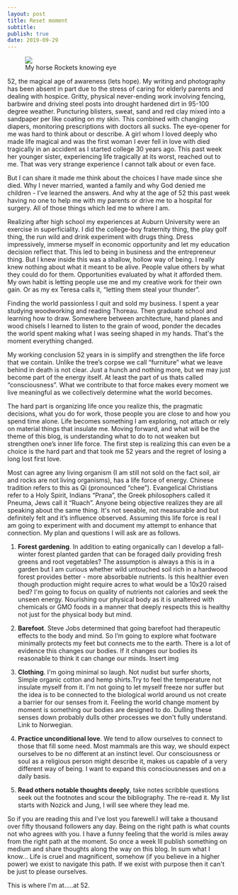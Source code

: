 ```yaml
---
layout: post
title: Reset moment
subtitle:
publish: true
date: 2019-09-29
---
```

<figure>
<img src="https://jonbcarroll.s3.us-east-2.amazonaws.com/20190929-horse.jpg">
<figcaption> My horse Rockets knowing eye</figcaption>
</figure>
52, the magical age of awareness (lets hope).  
My writing and photography has been absent in part due to the stress of caring for elderly parents and dealing with hospice. Gritty, physical never-ending work involving fencing, barbwire and driving steel posts into drought hardened dirt in 95-100 degree weather. 
Puncturing blisters, sweat, sand and red clay mixed into a sandpaper per like coating on my skin. 
This combined with changing diapers, monitoring prescriptions with doctors all sucks.
 The eye-opener for me was hard to think about or describe.
A girl whom I loved deeply who made life magical and was the first woman I ever fell in love with died tragically in an accident as I started college 30 years ago. This past week her younger sister, experiencing life tragically at its worst, reached out to me. That was very strange experience I cannot talk about or even face.

But I can share it made me think about the choices I have made since she died. Why I never married, wanted a family and why God denied me children - I’ve learned the answers. And why at the age of 52 this past week having no one to help me with my parents or drive me to a hospital for surgery. All of those things which led me to where I am.

Realizing after high school my experiences at Auburn University were an exercise in superficiality. I did the college-boy fraternity thing, the play golf thing, the run wild and drink experiment with drugs thing. Dress impressively, immerse myself in economic opportunity and let my education decision reflect that. This led to being in business and the entrepreneur thing. But I knew inside this was a shallow, hollow way of being. I really knew nothing about what it meant to be alive.
People value others by what they could do for them. Opportunities evaluated by what it afforded them. My own habit is letting people use me and my creative work for their own gain. Or as my ex Teresa calls it, “letting them steal your thunder”.

Finding the world passionless I quit and sold my business. I spent a year studying woodworking and reading Thoreau. Then graduate school and learning how to draw. Somewhere between architecture, hand planes and wood chisels I learned to listen to the grain of wood, ponder the decades the world spent making what I was seeing shaped in my hands. That's the moment everything changed.

My working conclusion 52 years in is simplify and strengthen the life force that we contain. Unlike the tree’s corpse we call “furniture” what we leave behind in death is not clear. Just a hunch and nothing more, but we may just become part of the energy itself. At least the part of us thats called “consciousness”. What we contribute to that force makes every moment we live meaningful as we collectively determine what the world becomes. 

The hard part is organizing life once you realize this, the pragmatic decisions, what you do for work, those people you are close to and how you spend time alone. Life becomes something I am exploring, not attach or rely on material things that insulate me. 
Moving forward, and what will be the theme of this blog, is understanding what to do to not weaken but strengthen one’s inner life force. The first step is realizing this can even be a choice is the hard part and that took me 52 years and the regret of losing a long lost first love.

Most can agree any living organism (I am still not sold on the fact soil, air and rocks are not living organisms), has a life force of energy. Chinese tradition refers to this as Qi (pronounced “chee”). Evangelical Christians refer to a Holy Spirit, Indians “Prana”, the Greek philosophers called it Pneuma, Jews call it “Ruach”. 
Anyone being objective realizes they are all speaking about the same thing.
It's not seeable, not measurable and but definitely felt and it’s influence observed.
Assuming this life force is real I am going to experiment with and document my attempt  to enhance that connection. My plan and questions I will ask are as follows.

1. <strong>Forest gardening</strong>. In addition to eating organically can I develop a fall-winter forest planted garden that can be foraged daily providing fresh greens and root vegetables?  The assumption is always a this is in a garden but I am curious whether wild untouched soil rich in a hardwood forest provides better - more absorbable nutrients. Is this healthier even though production might require acres to what would be a 10x20 raised bed? I'm going to focus on quality of nutrients not calories and seek the unseen energy. Nourishing our physical body as it is unaltered with chemicals or GMO foods in a manner that deeply respects this is healthy not just for the physical body but mind.
2. <strong>Barefoot</strong>. Steve Jobs determined that going barefoot had therapeutic effects to the body and mind. So I’m going to explore what footware minimally protects my feet but connects me to the earth. There is a lot of evidence this changes our bodies. If it changes our bodies its reasonable to think it can change our minds. 
Insert img

   
3. <strong>Clothing</strong>. I'm going minimal so laugh. Not nudist but surfer shorts, Simple organic cotton and hemp shirts.Try to feel the temperature not insulate myself from it. I'm not going to let myself freeze nor suffer but the idea is to be connected to the biological world around us not create a barrier for our senses from it. Feeling the world change moment by moment is something our bodies are designed to do. Dulling these senses down probably dulls other processes we don't fully understand.
Link to Norwegian.
5. <strong>Practice unconditional love</strong>. We tend to allow ourselves to connect to those that fill some need. Most mammals are this way, we should expect ourselves to be no different at an instinct level. Our consciousness or soul as a religious person might describe it, makes us capable of a very different way of being. I want to expand this consciousnesses and on a daily basis. 

4. <strong>Read others notable thoughts deeply</strong>, take notes scribble questions seek out the footnotes and scour the bibliography. The re-read it. My list starts with Nozick and Jung, I will see where they lead me.

So if you are reading this and I’ve lost you farewell.I will take a thousand over fifty thousand followers any day. Being on the right path is what counts not who agrees with you. I have a funny feeling that the world is miles away from the right path at the moment. 
So once a week Ill publish something on medium and share thoughts along the way on this blog. 
In sum what I know...
Life is cruel and magnificent, somehow (if you believe in a higher power) we exist to navigate this path. If we exist with purpose then it can't be just to please ourselves. 
 
 This is where I'm at.....at 52.
